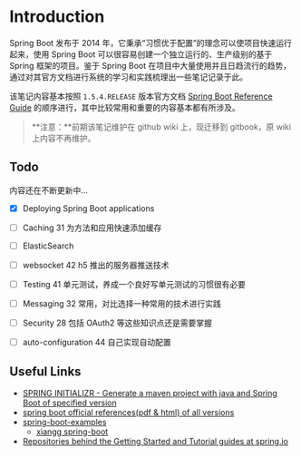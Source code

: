 # Introduction

Spring Boot 发布于 2014 年，它秉承“习惯优于配置”的理念可以使项目快速运行起来，使用 Spring Boot 可以很容易创建一个独立运行的、生产级别的基于 Spring 框架的项目。鉴于 Spring Boot 在项目中大量使用并且日趋流行的趋势，通过对其官方文档进行系统的学习和实践梳理出一些笔记记录于此。

该笔记内容基本按照 `1.5.4.RELEASE` 版本官方文档 [Spring Boot Reference Guide](https://docs.spring.io/spring-boot/docs/1.5.4.RELEASE/reference/htmlsingle/#getting-started) 的顺序进行，其中比较常用和重要的内容基本都有所涉及。

> **注意：**前期该笔记维护在 github wiki 上，现迁移到 gitbook，原 wiki 上内容不再维护。




## Todo

内容还在不断更新中...

- [x] Deploying Spring Boot applications
- [ ] Caching 31 为方法和应用快速添加缓存
- [ ] ElasticSearch 
- [ ] websocket 42 h5 推出的服务器推送技术
- [ ] Testing  41  单元测试，养成一个良好写单元测试的习惯很有必要
- [ ] Messaging 32 常用，对比选择一种常用的技术进行实践
- [ ] Security 28 包括 OAuth2 等这些知识点还是需要掌握
- [ ] auto-configuration 44 自己实现自动配置



## Useful Links

- [SPRING INITIALIZR - Generate a maven project with java and Spring Boot of specified version](https://start.spring.io/)
- [spring boot official references(pdf & html) of all versions](http://docs.spring.io/spring-boot/docs/)
- [spring-boot-examples](https://github.com/ityouknow/spring-boot-examples)
  - [xiangg spring-boot](http://www.ityouknow.com/spring-boot)
- [Repositories behind the Getting Started and Tutorial guides at spring.io](https://github.com/spring-guides)
